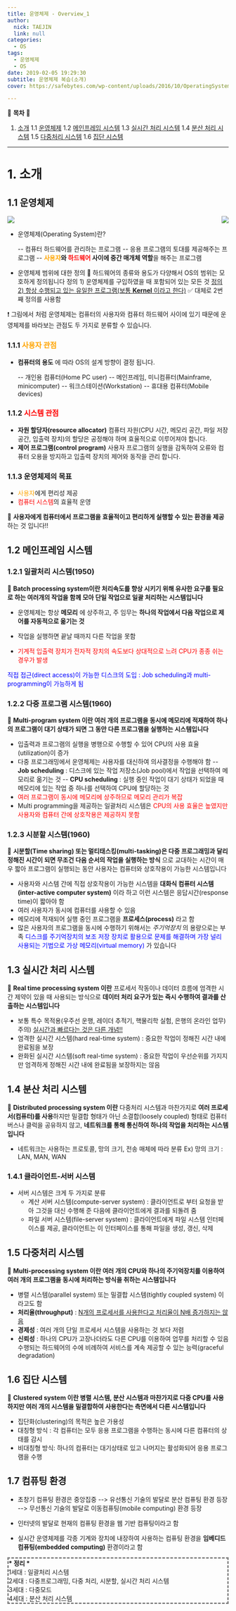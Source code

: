 ```yaml
---
title: 운영체제 - Overview_1
author:
  nick: TAEJIN
  link: null
categories:
  - OS
tags:
  - 운영체제
  - OS
date: 2019-02-05 19:29:30
subtitle: 운영체제 복습(소개)
cover: https://safebytes.com/wp-content/uploads/2016/10/OperatingSystem-min.jpg

---
```




:book: **목차** :book:

1. [소개](#소개)
   1.1 [운영체제](#11-운영체제)
   1.2 [메인프레임 시스템](#12-메인프레임-시스템)
   1.3 [실시간 처리 시스템](#13-실시간-처리-시스템)
   1.4 [분산 처리 시스템](#14-분산-처리-시스템)
   1.5 [다중처리 시스템](#15-다중처리-시스템)
   1.6 [집단 시스템](16-집단-시스템)

------

# 1. 소개

## 1.1 운영체제

<img src="https://www.tutorialspoint.com/operating_system/images/conceptual_view.jpg">

<img style="float:right;" src="https://upload.wikimedia.org/wikipedia/ko/thumb/a/a3/Operating_system_placement_kor.png/200px-Operating_system_placement_kor.png">

- 운영체제(Operating System)란?

  -- 컴퓨터 하드웨어를 관리하는 프로그램
  -- 응용 프로그램의 토대를 제공해주는 프로그램
  -- **<span style="color:orange;">사용자</span>와 <span style="color:red;">하드웨어</span> 사이에 중간 매개체 역할**을 해주는 프로그램

- 운영체제 범위에 대한 정의
  :octopus: 하드웨어의 종류와 용도가 다양해서 OS의 범위는 모호하게 정의됩니다​
  정의 1) 운영체제를 구입하였을 때 포함되어 있는 모든 것
  <u>정의 2) 항상 수행되고 있는 유일한 프로그램(보통 **Kernel** 이라고 한다)</u>
  :white_check_mark: 대체로 2번 째 정의를 사용함



:heavy_exclamation_mark: 그림에서 처럼 운영체제는 컴퓨터의 사용자와 컴퓨터 하드웨어 사이에 있기 때문에 운영체제를 바라보는 관점도 두 가지로 분류할 수 있습니다.

### 1.1.1 <span style="color:orange;">사용자 관점</span>

- **컴퓨터의 용도** 에 따라 OS의 설계 방향이 결정 됩니다.

  -- 개인용 컴퓨터(Home PC user)
  -- 메인프레임, 미니컴퓨터(Mainframe, minicomputer)
  -- 워크스테이션(Workstation)
  -- 휴대용 컴퓨터(Mobile devices)

### 1.1.2 <span style="color:red;">시스템 관점</span>

- **자원 할당자(resource allocator)**
  컴퓨터 자원(CPU 시간, 메모리 공간, 파일 저장 공간, 입출력 장치)의 할당은 공정해야 하며 효율적으로 이루어져야 합니다.
- **제어 프로그램(control program)**
  사용자 프로그램의 실행을 감독하여 오류와 컴퓨터 오용을 방지하고 입출력 장치의 제어와 동작을 관리 합니다.



### 1.1.3 운영체제의 목표

- <span style="color:orange;">사용자</span>에게 편리성 제공
- <span style="color:red;">컴퓨터 시스템</span>의 효율적 운영

:octopus: **사용자에게 컴퓨터에서 프로그램을 효율적이고 편리하게 실행할 수 있는 환경을 제공** 하는 것 입니다!!



## 1.2 메인프레임 시스템

### 1.2.1 일괄처리 시스템(1950)

:octopus: **Batch processing system이란 처리속도를 향상 시키기 위해 유사한 요구를 필요로 하는 여러개의 작업을 함께 모아 단일 작업으로 일괄 처리하는 시스템입니다**

- 운영체제는 항상 **메모리** 에 상주하고, 주 임무는 **하나의 작업에서 다음 작업으로 제어를 자동적으로 옮기는 것**

- 작업을 실행하면 끝날 때까지 다른 작업을 못함

- <span style="color:red">기계적 입출력 장치가 전자적 장치의 속도보다 상대적으로 느려 CPU가 종종 쉬는 경우가 발생</span>



<span style="color:blue">직접 접근(direct access)이 가능한 디스크의 도입 : Job scheduling과 multi-programming이 가능하게 됨</span>

### 1.2.2 다중 프로그램 시스템(1960)

:octopus: **Multi-program system 이란 여러 개의 프로그램을 동시에 메모리에 적재하여 하나의 프로그램이 대기 상태가 되면 그 동안 다른 프로그램을 실행하는 시스템입니다**

- 입출력과 프로그램의 실행을 병행으로 수행할 수 있어 CPU의 사용 효율(utilization)이 증가
- 다중 프로그래밍에서 운영체제는 사용자를 대신하여 의사결정을 수행해야 함
  -- **Job scheduling** : 디스크에 있는 작업 저장소(Job pool)에서 작업을 선택하여 메모리로 옮기는 것
  -- **CPU scheduling** : 실행 중인 작업이 대기 상태가 되었을 때 메모리에 있는 작업 중 하나를 선택하여 CPU에 할당하는 것
- <span style="color:red">여러 프로그램이 동시에 메모리에 상주하므로 메모리 관리가 복잡</span>
- Multi programming을 제공하는 일괄처리 시스템은 <span style="color:red">CPU의 사용 효율은 높였지만 사용자와 컴퓨터 간에 상호작용은 제공하지 못함</span>



### 1.2.3 시분할 시스템(1960)

:octopus: **시분할(Time sharing) 또는 멀티태스킹(multi-tasking)은 다중 프로그래밍과 달리 정해진 시간이 되면 무조건 다음 순서의 작업을 실행하는 방식** 으로 교대하는 시간이 매우 짧아 프로그램이 실행되는 동안 사용자는 컴퓨터와 상호작용이 가능한 시스템입니다

- 사용자와 시스템 간에 직접 상호작용이 가능한 시스템을 **대화식 컴퓨터 시스템(inter-active computer system)** 이라 하고 이런 시스템은 응답시간(response time)이 짧아야 함
- 여러 사용자가 동시에 컴퓨터를 사용할 수 있음
- 메모리에 적재되어 실행 중인 프로그램을 **프로세스(process)** 라고 함
- 많은 사용자의 프로그램을 동시에 수행하기 위해서는 *주기억장치* 의 용량으로는 부족
  <span style="color:blue">디스크를 주기억장치의 보조 저장 장치로 활용으로 문제를 해결하며 가장 널리 사용되는 기법으로 가상 메모리(virtual memory)</span> 가 있습니다



## 1.3 실시간 처리 시스템

:octopus: **Real time processing system 이란** 프로세서 작동이나 데이터 흐름에 엄격한 시간 제약이 있을 때 사용되는 방식으로 **데이터 처리 요구가 있는 즉시 수행하여 결과를 산출하는 시스템입니다**

- 보통 특수 목적용(우주선 운행, 레이더 추적기, 핵물리학 실험, 은행의 온라인 업무)
  주의) <u>실시간과 빠르다는 것은 다른 개념!!</u>
- 엄격한 실시간 시스템(hard real-time system) : 중요한 작업이 정해진 시간 내에 완료됨을 보장
- 완화된 실시간 시스템(soft real-time system) : 중요한 작업이 우선순위를 가지지만 엄격하게 정해진 시간 내에 완료됨을 보장하지는 않음



## 1.4 분산 처리 시스템

:octopus: **Distributed processing system 이란** 다중처리 시스템과 마찬가지로 **여러 프로세서(컴퓨터)를 사용**하지만 밀결합 형태가 아닌 소결합(loosely coupled) 형태로 컴퓨터 버스나 클럭을 공유하지 않고, **네트워크를 통해 통신하여 하나의 작업을 처리하는 시스템입니다**

- 네트워크는 사용하는 프로토콜, 망의 크기, 전송 매체에 따라 분류
  Ex) 망의 크기 : LAN, MAN, WAN



### 1.4.1 클라이언트-서버 시스템

- 서버 시스템은 크게 두 가지로 분류
  - 계산 서버 시스템(compute-server system)
    : 클라이언트로 부터 요청을 받아 그것을 대신 수행해 준 다음에 클라이언트에게 결과를 되돌려 줌
  - 파일 서버 시스템(file-server system)
    : 클라이언트에게 파일 시스템 인터페이스를 제공, 클라이언트는 이 인터페이스를 통해 파일을 생성, 갱신, 삭제



## 1.5 다중처리 시스템

:octopus: **Multi-processing system 이란 여러 개의 CPU와 하나의 주기억장치를 이용하여 여러 개의 프로그램을 동시에 처리하는 방식을 취하는 시스템입니다**

- 병렬 시스템(parallel system) 또는 밀결합 시스템(tightly coupled system) 이라고도 함
- **처리율(throughput)** : <u>N개의 프로세서를 사용한다고 처리율이 N배 증가하지는 않음 </u>
- **경제성** : 여러 개의 단일 프로세서 시스템을 사용하는 것 보다 저렴
- **신뢰성** : 하나의 CPU가 고장나더라도 다른 CPU를 이용하여 업무를 처리할 수 있음
  수행되는 하드웨어의 수에 비례하여 서비스를 계속 제공할 수 있는 능력(graceful degradation)



## 1.6 집단 시스템

:octopus: **Clustered system 이란 병렬 시스템, 분산 시스템과 마찬가지로 다중 CPU를 사용하지만 여러 개의 시스템을 밀결합하여 사용한다는 측면에서 다른 시스템입니다**

- 집단화(clustering)의 목적은 높은 가용성
- 대칭형 방식 : 각 컴퓨터는 모두 응용 프로그램을 수행하는 동시에 다른 컴퓨터의 상태를 감시
- 비대칭형 방식: 하나의 컴퓨터는 대기상태로 있고 나머지는 활성화되어 응용 프로그램을 수행



## 1.7 컴퓨팅 환경

- 초창기 컴퓨팅 환경은 중앙집중 --> 유선통신 기술의 발달로 분산 컴퓨팅 환경 등장 --> 무선통신 기술의 발달로 이동컴퓨팅(mobile computing) 환경 등장

- 인터넷의 발달로 현재의 컴퓨팅 환경을 웹 기반 컴퓨팅이라고 함
- 실시간 운영체제를 각종 기계와 장치에 내장하여 사용하는 컴퓨팅 환경을 **임베디드 컴퓨팅(embedded computing)** 환경이라고 함



<div style="border:3px; border-style:dashed; border-color:grey; text-color:black">
  <b> * 정리 * </b><br>
  1세대 : 일괄처리 시스템 <br>
  2세대 : 다중프로그래밍, 다중 처리, 시분할, 실시간 처리 시스템<br>
  3세대 : 다중모드 <br>
  4세대 : 분산 처리 시스템
  <br>
</div>

<br><br><br>
